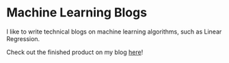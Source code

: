 # Machine Learning Blogs

I like to write technical blogs on machine learning algorithms, such as Linear Regression.

Check out the finished product on my blog [here](https://philliplagoc.wordpress.com/blog/)!
